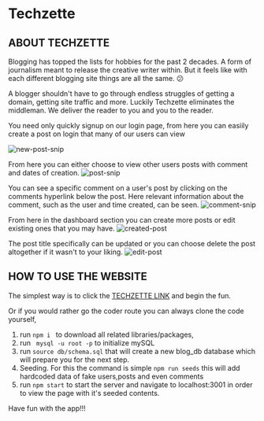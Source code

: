 # Techzette

## ABOUT TECHZETTE

Blogging has topped the lists for hobbies for the past 2 decades. A form of journalism meant to release the creative writer within. But it feels like with each different blogging site things are all the same. 😕

A blogger shouldn't have to go through endless struggles of getting a domain, getting site traffic and more. Luckily Techzette eliminates the middleman. We deliver the reader to you and you to the reader. 

You need only quickly signup on our login page, from here you can easiily create a post on login that many of our users can view

![new-post-snip](https://user-images.githubusercontent.com/91164950/151733952-70832f43-e30a-4dd9-acdd-ed33d7753071.PNG)

From here you can either choose to view other users posts with comment and dates of creation. 
![post-snip](https://user-images.githubusercontent.com/91164950/151733961-45d0dc98-ce8d-40f7-b34a-bc641be70b2e.PNG)

You can see a specific comment on a user's post by clicking on the comments hyperlink below the post. Here relevant information about the comment, such as the user and time created, can be seen. 
![comment-snip](https://user-images.githubusercontent.com/91164950/151733967-f0c2d8e6-3286-45b6-a77b-33d947c1c20a.PNG)

From here in the dashboard section you can create more posts or edit existing ones that you may have. 
![created-post](https://user-images.githubusercontent.com/91164950/151733975-e94d84d8-e322-44f0-9f04-7a814c446a85.PNG)

The post title specifically can be updated or you can choose delete the post altogether if it wasn't to your liking. 
![edit-post](https://user-images.githubusercontent.com/91164950/151734000-7da3da74-a5e2-48c3-952c-058b1f221548.PNG)

## HOW TO USE THE WEBSITE

The simplest way is to click the [TECHZETTE LINK](https://pure-caverns-55570.herokuapp.com/) and begin the fun. 

Or if you would rather go the coder route you can always clone the code yourself,

1. run ```npm i ``` to download all related libraries/packages, 
2. run ``` mysql -u root -p``` to initialize mySQL
3. run ```source db/schema.sql``` that will create a new blog_db database which will prepare you for the next step.
4. Seeding. For this the command is simple ```npm run seeds``` this will add hardcoded data of fake users,posts and even comments
5. run ```npm start``` to start the server and navigate to localhost:3001 in order to view the page with it's seeded contents. 

Have fun with the app!!!


